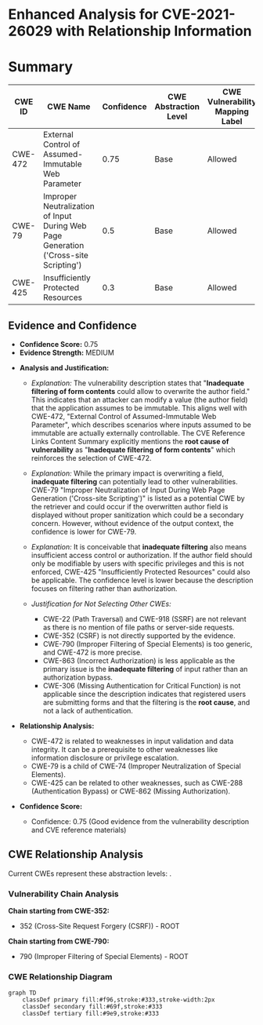 # Enhanced Analysis for CVE-2021-26029 with Relationship Information

# Summary
| CWE ID | CWE Name | Confidence | CWE Abstraction Level | CWE Vulnerability Mapping Label | CWE-Vulnerability Mapping Notes |
|---|---|---|---|---|---|
| CWE-472 | External Control of Assumed-Immutable Web Parameter | 0.75 | Base | Allowed | Primary CWE |
| CWE-79 | Improper Neutralization of Input During Web Page Generation ('Cross-site Scripting') | 0.5 | Base | Allowed | Secondary Candidate |
| CWE-425 | Insufficiently Protected Resources | 0.3 | Base | Allowed | Secondary Candidate |

## Evidence and Confidence

*   **Confidence Score:** 0.75
*   **Evidence Strength:** MEDIUM

- **Analysis and Justification:**  
  - *Explanation:* The vulnerability description states that "**Inadequate filtering of form contents** could allow to overwrite the author field." This indicates that an attacker can modify a value (the author field) that the application assumes to be immutable. This aligns well with CWE-472, "External Control of Assumed-Immutable Web Parameter", which describes scenarios where inputs assumed to be immutable are actually externally controllable. The CVE Reference Links Content Summary explicitly mentions the **root cause of vulnerability** as "**Inadequate filtering of form contents**" which reinforces the selection of CWE-472.

  - *Explanation:* While the primary impact is overwriting a field, **inadequate filtering** can potentially lead to other vulnerabilities. CWE-79 "Improper Neutralization of Input During Web Page Generation ('Cross-site Scripting')" is listed as a potential CWE by the retriever and could occur if the overwritten author field is displayed without proper sanitization which could be a secondary concern. However, without evidence of the output context, the confidence is lower for CWE-79.

  - *Explanation:* It is conceivable that **inadequate filtering** also means insufficient access control or authorization. If the author field should only be modifiable by users with specific privileges and this is not enforced, CWE-425 "Insufficiently Protected Resources" could also be applicable. The confidence level is lower because the description focuses on filtering rather than authorization.

  - *Justification for Not Selecting Other CWEs:*
    - CWE-22 (Path Traversal) and CWE-918 (SSRF) are not relevant as there is no mention of file paths or server-side requests.
    - CWE-352 (CSRF) is not directly supported by the evidence.
    - CWE-790 (Improper Filtering of Special Elements) is too generic, and CWE-472 is more precise.
    - CWE-863 (Incorrect Authorization) is less applicable as the primary issue is the **inadequate filtering** of input rather than an authorization bypass.
    - CWE-306 (Missing Authentication for Critical Function) is not applicable since the description indicates that registered users are submitting forms and that the filtering is the **root cause**, and not a lack of authentication.

- **Relationship Analysis:**  
  - CWE-472 is related to weaknesses in input validation and data integrity. It can be a prerequisite to other weaknesses like information disclosure or privilege escalation.
  - CWE-79 is a child of CWE-74 (Improper Neutralization of Special Elements).
  - CWE-425 can be related to other weaknesses, such as CWE-288 (Authentication Bypass) or CWE-862 (Missing Authorization).

- **Confidence Score:**
  - Confidence: 0.75 (Good evidence from the vulnerability description and CVE reference materials)


## CWE Relationship Analysis

Current CWEs represent these abstraction levels: .


### Vulnerability Chain Analysis

**Chain starting from CWE-352:**
- 352 (Cross-Site Request Forgery (CSRF)) - ROOT


**Chain starting from CWE-790:**
- 790 (Improper Filtering of Special Elements) - ROOT



### CWE Relationship Diagram

```mermaid
graph TD
    classDef primary fill:#f96,stroke:#333,stroke-width:2px
    classDef secondary fill:#69f,stroke:#333
    classDef tertiary fill:#9e9,stroke:#333
```
